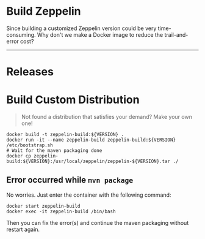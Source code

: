 # Build Zeppelin
Since building a customized Zeppelin version could be very time-consuming. Why don't we make a Docker image to reduce the trail-and-error cost?

----
# Releases

# Build Custom Distribution
> Not found a distribution that satisfies your demand? Make your own one!
````
docker build -t zeppelin-build:${VERSION} .
docker run -it --name zeppelin-build zeppelin-build:${VERSION} /etc/bootstrap.sh
# Wait for the maven packaging done
docker cp zeppelin-build:${VERSION}:/usr/local/zeppelin/zeppelin-${VERSION}.tar ./
````

## Error occurred while `mvn package`
No worries. Just enter the container with the following command:
````
docker start zeppelin-build
docker exec -it zeppelin-build /bin/bash
````
Then you can fix the error(s) and continue the maven packaging without restart again.
